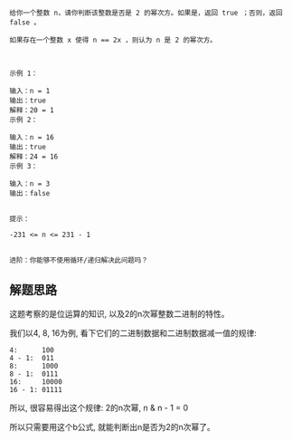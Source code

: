 ```azure
给你一个整数 n，请你判断该整数是否是 2 的幂次方。如果是，返回 true ；否则，返回 false 。

如果存在一个整数 x 使得 n == 2x ，则认为 n 是 2 的幂次方。

 

示例 1：

输入：n = 1
输出：true
解释：20 = 1
示例 2：

输入：n = 16
输出：true
解释：24 = 16
示例 3：

输入：n = 3
输出：false
 

提示：

-231 <= n <= 231 - 1
 

进阶：你能够不使用循环/递归解决此问题吗？
```
## 解题思路
这题考察的是位运算的知识, 以及2的n次幂整数二进制的特性。

我们以4, 8, 16为例, 看下它们的二进制数据和二进制数据减一值的规律:
```azure
4:      100
4 - 1:  011
8:      1000
8 - 1:  0111
16:     10000
16 - 1: 01111
```
所以, 很容易得出这个规律: 2的n次幂, n & n - 1 = 0

所以只需要用这个b公式, 就能判断出n是否为2的n次幂了。